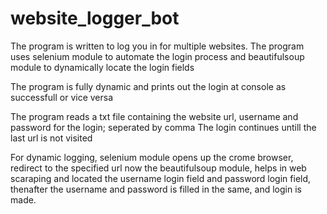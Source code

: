 # website_logger_bot

The program is written to log you in for multiple websites.
The program uses selenium module to automate the login process and beautifulsoup module to dynamically locate the login fields

The program is fully dynamic and prints out the login at console as successfull or vice versa

The program reads a txt file containing the website url, username and password for the login; seperated by comma
The login continues untill the last url is not visited

For dynamic logging, selenium module
opens up the crome browser, redirect to the specified url
now the beautifulsoup module, helps in web scaraping and located the username login field and password login field, 
thenafter the username and password is filled in the same, and login is made.


